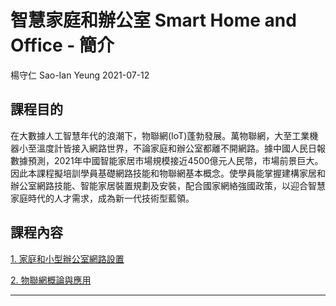 # 智慧家庭和辦公室 Smart Home and Office - 簡介
楊守仁 Sao-Ian Yeung
2021-07-12

## 課程目的
在大數據人工智慧年代的浪潮下，物聯網(IoT)蓬勃發展。萬物聯網，大至工業機器小至溫度計皆接入網路世界，不論家庭和辦公室都離不開網路。據中國人民日報數據預測，2021年中國智能家居市場規模接近4500億元人民幣，市場前景巨大。
因此本課程擬培訓學員基礎網路技能和物聯網基本概念。使學員能掌握建構家居和辦公室網路技能、智能家居裝置規劃及安裝，配合國家網絡強國政策，以迎合智慧家庭時代的人才需求，成為新一代技術型藍領。

## 課程內容
[1. 家庭和小型辦公室網路設置](https://yeungsaoian.github.io/lecture/home_&_small_office_networking.html)

[2. 物聯網概論與應用](https://yeungsaoian.github.io/lecture/IoT_introduction.html)

---